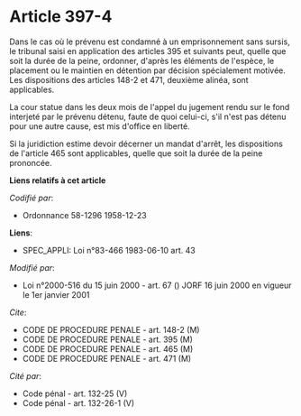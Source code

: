 # Article 397-4

Dans le cas où le prévenu est condamné à un emprisonnement sans sursis, le tribunal saisi en application des articles 395 et
suivants peut, quelle que soit la durée de la peine, ordonner, d'après les éléments de l'espèce, le placement ou le maintien
en détention par décision spécialement motivée. Les dispositions des articles 148-2 et 471, deuxième alinéa, sont
applicables.

La cour statue dans les deux mois de l'appel du jugement rendu sur le fond interjeté par le prévenu détenu, faute de quoi
celui-ci, s'il n'est pas détenu pour une autre cause, est mis d'office en liberté.

Si la juridiction estime devoir décerner un mandat d'arrêt, les dispositions de l'article 465 sont applicables, quelle que
soit la durée de la peine prononcée.

**Liens relatifs à cet article**

_Codifié par_:

  - Ordonnance 58-1296 1958-12-23

**Liens**:

  - SPEC_APPLI: Loi n°83-466 1983-06-10 art. 43

_Modifié par_:

  - Loi n°2000-516 du 15 juin 2000 - art. 67 () JORF 16 juin 2000 en vigueur le 1er janvier 2001

_Cite_:

  - CODE DE PROCEDURE PENALE - art. 148-2 (M)
  - CODE DE PROCEDURE PENALE - art. 395 (M)
  - CODE DE PROCEDURE PENALE - art. 465 (M)
  - CODE DE PROCEDURE PENALE - art. 471 (M)

_Cité par_:

  - Code pénal - art. 132-25 (V)
  - Code pénal - art. 132-26-1 (V)
